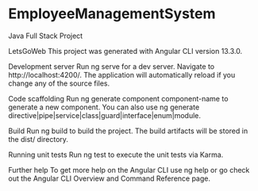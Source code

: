 # EmployeeManagementSystem
Java Full Stack Project

LetsGoWeb
This project was generated with Angular CLI version 13.3.0.

Development server
Run ng serve for a dev server. Navigate to http://localhost:4200/. The application will automatically reload if you change any of the source files.

Code scaffolding
Run ng generate component component-name to generate a new component. You can also use ng generate directive|pipe|service|class|guard|interface|enum|module.

Build
Run ng build to build the project. The build artifacts will be stored in the dist/ directory.

Running unit tests
Run ng test to execute the unit tests via Karma.

Further help
To get more help on the Angular CLI use ng help or go check out the Angular CLI Overview and Command Reference page.
